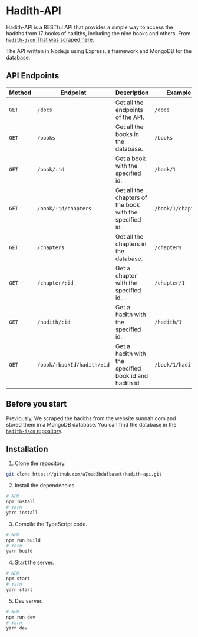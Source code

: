 # Hadith-API

Hadith-API is a RESTful API that provides a simple way to access the hadiths from 17 books of hadiths, including the nine books and others. From [`hadith-json` That was scraped here](https://github.com/A7med3bdulbaset/hadith-json).

The API written in Node.js using Express.js framework and MongoDB for the database.

## API Endpoints

| Method | Endpoint                   | Description                                             | Example            |
| ------ | -------------------------- | ------------------------------------------------------- | ------------------ |
| `GET`  | `/docs`                    | Get all the endpoints of the API.                       | `/docs`            |
| `GET`  | `/books`                   | Get all the books in the database.                      | `/books`           |
| `GET`  | `/book/:id`                | Get a book with the specified id.                       | `/book/1`          |
| `GET`  | `/book/:id/chapters`       | Get all the chapters of the book with the specified id. | `/book/1/chapters` |
| `GET`  | `/chapters`                | Get all the chapters in the database.                   | `/chapters`        |
| `GET`  | `/chapter/:id`             | Get a chapter with the specified id.                    | `/chapter/1`       |
| `GET`  | `/hadith/:id`              | Get a hadith with the specified id.                     | `/hadith/1`        |
| `GET`  | `/book/:bookId/hadith/:id` | Get a hadith with the specified book id and hadith id   | `/book/1/hadith/1` |

## Before you start

Previously, We scraped the hadiths from the website sunnah.com and stored them in a MongoDB database. You can find the database in the [`hadith-json` repository](https://github.com/A7med3bdulbaset/hadith-json).

## Installation

1. Clone the repository.

```bash
git clone https://github.com/a7med3bdulbaset/hadith-api.git
```

2. Install the dependencies.

```bash
# NPM
npm install
# Yarn
yarn install
```

3. Compile the TypeScript code.

```bash
# NPM
npm run build
# Yarn
yarn build
```

4. Start the server.

```bash
# NPM
npm start
# Yarn
yarn start
```

5. Dev server.

```bash
# NPM
npm run dev
# Yarn
yarn dev
```
